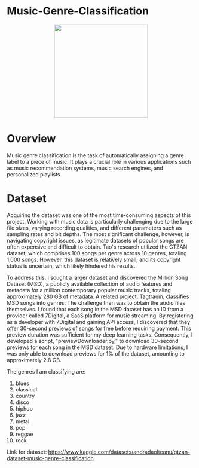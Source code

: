 # Music-Genre-Classification


<p align="center">
<img src="/Users/iragarg/Downloads/mgc.png" width="250">
</p>



# Overview
Music genre classification is the task of automatically assigning a genre label to a piece of music. It plays a crucial role in various applications such as music recommendation systems, music search engines, and personalized playlists.



# Dataset
Acquiring the dataset was one of the most time-consuming aspects of this project. Working with music data is particularly challenging due to the large file sizes, varying recording qualities, and different parameters such as sampling rates and bit depths. The most significant challenge, however, is navigating copyright issues, as legitimate datasets of popular songs are often expensive and difficult to obtain. Tao's research utilized the GTZAN dataset, which comprises 100 songs per genre across 10 genres, totaling 1,000 songs. However, this dataset is relatively small, and its copyright status is uncertain, which likely hindered his results.

To address this, I sought a larger dataset and discovered the Million Song Dataset (MSD), a publicly available collection of audio features and metadata for a million contemporary popular music tracks, totaling approximately 280 GB of metadata. A related project, Tagtraum, classifies MSD songs into genres. The challenge then was to obtain the audio files themselves. I found that each song in the MSD dataset has an ID from a provider called 7Digital, a SaaS platform for music streaming. By registering as a developer with 7Digital and gaining API access, I discovered that they offer 30-second previews of songs for free before requiring payment. This preview duration was sufficient for my deep learning tasks. Consequently, I developed a script, "previewDownloader.py," to download 30-second previews for each song in the MSD dataset. Due to hardware limitations, I was only able to download previews for 1% of the dataset, amounting to approximately 2.8 GB.

The genres I am classifying are:

1. blues
2. classical
3. country
4. disco
5. hiphop
6. jazz
7. metal
8. pop
9. reggae
10. rock

Link for dataset: https://www.kaggle.com/datasets/andradaolteanu/gtzan-dataset-music-genre-classification
